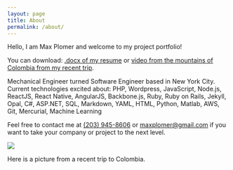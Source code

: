 ```yaml
---
layout: page
title: About
permalink: /about/
---
```


Hello, I am Max Plomer and welcome to my project portfolio!  

You can download: <a href="https://github.com/maxplomer/resume/blob/master/max_plomer_resume.docx?raw=true">.docx of my resume</a>
or
<a href="https://maxplomer.github.io/colombia.mov" target="_blank">video from the mountains of Colombia from my recent trip</a>.

Mechanical Engineer turned Software Engineer based in New York City.  Current technologies excited about: PHP, Wordpress, JavaScript, Node.js, ReactJS, React Native, AngularJS, Backbone.js, Ruby, Ruby on Rails, Jekyll, Opal, C#, ASP.NET, SQL, Markdown, YAML, HTML, Python, Matlab, AWS, Git, Mercurial, Machine Learning

Feel free to contact me at <a href="tel:203-945-8606">(203) 945-8606</a> or <a href="mailto:maxplomer@gmail.com">maxplomer@gmail.com</a> if you want to take your company or project to the next level.  

<img src="../colombia.jpg"/>

Here is a picture from a recent trip to Colombia.